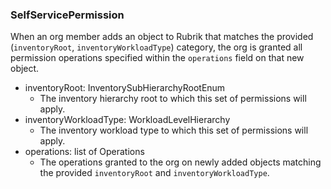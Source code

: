 ### SelfServicePermission
When an org member adds an object to Rubrik that matches the provided (`inventoryRoot`, `inventoryWorkloadType`) category, the org is granted all permission operations specified within the `operations` field on that new object.

- inventoryRoot: InventorySubHierarchyRootEnum
  - The inventory hierarchy root to which this set of permissions will apply.
- inventoryWorkloadType: WorkloadLevelHierarchy
  - The inventory workload type to which this set of permissions will apply.
- operations: list of Operations
  - The operations granted to the org on newly added objects matching the provided `inventoryRoot` and `inventoryWorkloadType`.

